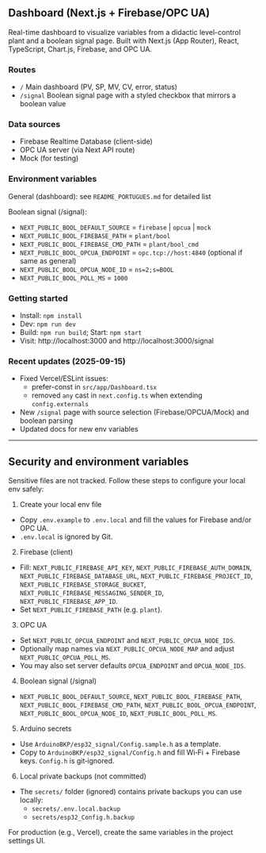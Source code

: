 ## Dashboard (Next.js + Firebase/OPC UA)

Real-time dashboard to visualize variables from a didactic level-control plant and a boolean signal page. Built with Next.js (App Router), React, TypeScript, Chart.js, Firebase, and OPC UA.

### Routes
- `/` Main dashboard (PV, SP, MV, CV, error, status)
- `/signal` Boolean signal page with a styled checkbox that mirrors a boolean value

### Data sources
- Firebase Realtime Database (client-side)
- OPC UA server (via Next API route)
- Mock (for testing)

### Environment variables
General (dashboard): see `README_PORTUGUES.md` for detailed list

Boolean signal (/signal):
- `NEXT_PUBLIC_BOOL_DEFAULT_SOURCE` = `firebase` | `opcua` | `mock`
- `NEXT_PUBLIC_BOOL_FIREBASE_PATH` = `plant/bool`
- `NEXT_PUBLIC_BOOL_FIREBASE_CMD_PATH` = `plant/bool_cmd`
- `NEXT_PUBLIC_BOOL_OPCUA_ENDPOINT` = `opc.tcp://host:4840` (optional if same as general)
- `NEXT_PUBLIC_BOOL_OPCUA_NODE_ID` = `ns=2;s=BOOL`
- `NEXT_PUBLIC_BOOL_POLL_MS` = `1000`

### Getting started
- Install: `npm install`
- Dev: `npm run dev`
- Build: `npm run build`; Start: `npm start`
- Visit: http://localhost:3000 and http://localhost:3000/signal

### Recent updates (2025-09-15)
- Fixed Vercel/ESLint issues:
	- prefer-const in `src/app/Dashboard.tsx`
	- removed `any` cast in `next.config.ts` when extending `config.externals`
- New `/signal` page with source selection (Firebase/OPCUA/Mock) and boolean parsing
- Updated docs for new env variables

---

## Security and environment variables

Sensitive files are not tracked. Follow these steps to configure your local env safely:

1) Create your local env file
- Copy `.env.example` to `.env.local` and fill the values for Firebase and/or OPC UA.
- `.env.local` is ignored by Git.

2) Firebase (client)
- Fill: `NEXT_PUBLIC_FIREBASE_API_KEY`, `NEXT_PUBLIC_FIREBASE_AUTH_DOMAIN`, `NEXT_PUBLIC_FIREBASE_DATABASE_URL`, `NEXT_PUBLIC_FIREBASE_PROJECT_ID`, `NEXT_PUBLIC_FIREBASE_STORAGE_BUCKET`, `NEXT_PUBLIC_FIREBASE_MESSAGING_SENDER_ID`, `NEXT_PUBLIC_FIREBASE_APP_ID`.
- Set `NEXT_PUBLIC_FIREBASE_PATH` (e.g. `plant`).

3) OPC UA
- Set `NEXT_PUBLIC_OPCUA_ENDPOINT` and `NEXT_PUBLIC_OPCUA_NODE_IDS`.
- Optionally map names via `NEXT_PUBLIC_OPCUA_NODE_MAP` and adjust `NEXT_PUBLIC_OPCUA_POLL_MS`.
- You may also set server defaults `OPCUA_ENDPOINT` and `OPCUA_NODE_IDS`.

4) Boolean signal (/signal)
- `NEXT_PUBLIC_BOOL_DEFAULT_SOURCE`, `NEXT_PUBLIC_BOOL_FIREBASE_PATH`, `NEXT_PUBLIC_BOOL_FIREBASE_CMD_PATH`, `NEXT_PUBLIC_BOOL_OPCUA_ENDPOINT`, `NEXT_PUBLIC_BOOL_OPCUA_NODE_ID`, `NEXT_PUBLIC_BOOL_POLL_MS`.

5) Arduino secrets
- Use `ArduinoBKP/esp32_signal/Config.sample.h` as a template.
- Copy to `ArduinoBKP/esp32_signal/Config.h` and fill Wi‑Fi + Firebase keys. `Config.h` is git‑ignored.

6) Local private backups (not committed)
- The `secrets/` folder (ignored) contains private backups you can use locally:
	- `secrets/.env.local.backup`
	- `secrets/esp32_Config.h.backup`

For production (e.g., Vercel), create the same variables in the project settings UI.
